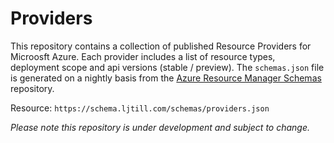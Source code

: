 # Providers

This repository contains a collection of published Resource Providers for Microosft Azure. Each provider includes a list of resource types, deployment scope and api versions (stable / preview). The `schemas.json` file is generated on a nightly basis from the [Azure Resource Manager Schemas](https://github.com/azure/azure-resource-manager-schemas) repository.

Resource: `https://schema.ljtill.com/schemas/providers.json`

_Please note this repository is under development and subject to change._
